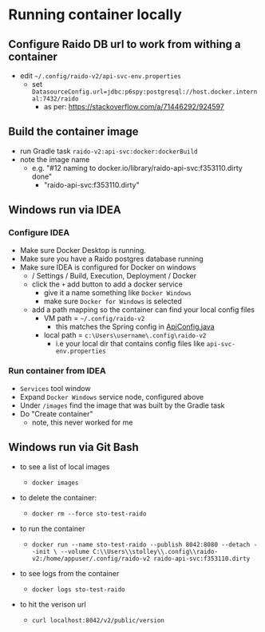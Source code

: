 # Running container locally


## Configure Raido DB url to work from withing a container

* edit `~/.config/raido-v2/api-svc-env.properties`
  * set `DatasourceConfig.url=jdbc:p6spy:postgresql://host.docker.internal:7432/raido`
    * as per: https://stackoverflow.com/a/71446292/924597


## Build the container image

* run Gradle task `raido-v2:api-svc:docker:dockerBuild`
* note the image name
  * e.g. "#12 naming to docker.io/library/raido-api-svc:f353110.dirty done"
    * "raido-api-svc:f353110.dirty"

  
## Windows run via IDEA


### Configure IDEA

* Make sure Docker Desktop is running.
* Make sure you have a Raido postgres database running
* Make sure IDEA is configured for Docker on windows
  * / Settings / Build, Execution, Deployment / Docker
  * click the `+` add button to add a docker service
    * give it a name something like `Docker Windows`
    * make sure `Docker for Windows` is selected
  * add a path mapping so the container can find your local config files
    * VM path = `~/.config/raido-v2`
      * this matches the Spring config in 
      [ApiConfig.java](../spring/src/main/java/raido/apisvc/spring/config/ApiConfig.java)
    * local path = `c:\Users\username\.config\raido-v2`
      * i.e your local dir that contains config files like 
      `api-svc-env.properties` 


### Run container from IDEA

* `Services` tool window
* Expand `Docker Windows` service node, configured above
* Under `/images` find the image that was built by the Gradle task
* Do "Create container"
  * note, this never worked for me


## Windows run via Git Bash

* to see a list of local images
  * `docker images`

* to delete the container: 
  * `docker rm --force sto-test-raido`
* to run the container
  * `docker run --name sto-test-raido --publish 8042:8080 --detach --init \
  --volume C:\\Users\\stolley\\.config\\raido-v2:/home/appuser/.config/raido-v2 raido-api-svc:f353110.dirty` 
* to see logs from the container
  * `docker logs sto-test-raido`
* to hit the verison url
  * `curl localhost:8042/v2/public/version`
